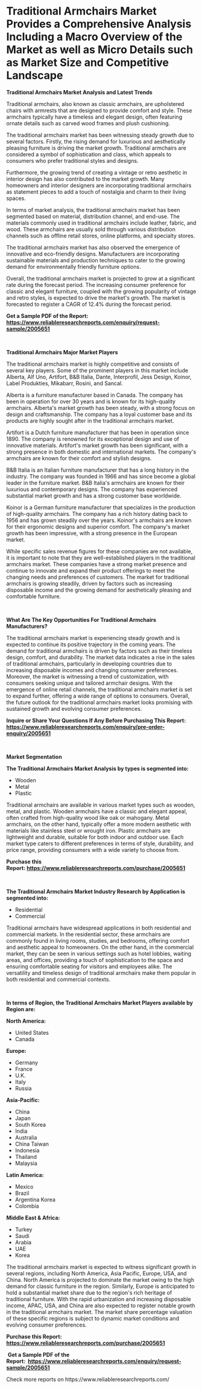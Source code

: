<p><h1>Traditional Armchairs Market Provides a Comprehensive Analysis Including a Macro Overview of the Market as well as Micro Details such as Market Size and Competitive Landscape</h1></p><p><strong>Traditional Armchairs Market Analysis and Latest Trends</strong></p>
<p><p>Traditional armchairs, also known as classic armchairs, are upholstered chairs with armrests that are designed to provide comfort and style. These armchairs typically have a timeless and elegant design, often featuring ornate details such as carved wood frames and plush cushioning.</p><p>The traditional armchairs market has been witnessing steady growth due to several factors. Firstly, the rising demand for luxurious and aesthetically pleasing furniture is driving the market growth. Traditional armchairs are considered a symbol of sophistication and class, which appeals to consumers who prefer traditional styles and designs.</p><p>Furthermore, the growing trend of creating a vintage or retro aesthetic in interior design has also contributed to the market growth. Many homeowners and interior designers are incorporating traditional armchairs as statement pieces to add a touch of nostalgia and charm to their living spaces.</p><p>In terms of market analysis, the traditional armchairs market has been segmented based on material, distribution channel, and end-use. The materials commonly used in traditional armchairs include leather, fabric, and wood. These armchairs are usually sold through various distribution channels such as offline retail stores, online platforms, and specialty stores.</p><p>The traditional armchairs market has also observed the emergence of innovative and eco-friendly designs. Manufacturers are incorporating sustainable materials and production techniques to cater to the growing demand for environmentally friendly furniture options.</p><p>Overall, the traditional armchairs market is projected to grow at a significant rate during the forecast period. The increasing consumer preference for classic and elegant furniture, coupled with the growing popularity of vintage and retro styles, is expected to drive the market's growth. The market is forecasted to register a CAGR of 12.4% during the forecast period.</p></p>
<p><strong>Get a Sample PDF of the Report:&nbsp; <a href="https://www.reliableresearchreports.com/enquiry/request-sample/2005651">https://www.reliableresearchreports.com/enquiry/request-sample/2005651</a></strong></p>
<p>&nbsp;</p>
<p><strong>Traditional Armchairs Major Market Players</strong></p>
<p><p>The traditional armchairs market is highly competitive and consists of several key players. Some of the prominent players in this market include Alberta, Alf Uno, Artifort, B&B Italia, Dante, Interprofil, Jess Design, Koinor, Label Produkties, Mikabarr, Rosini, and Sancal.</p><p>Alberta is a furniture manufacturer based in Canada. The company has been in operation for over 30 years and is known for its high-quality armchairs. Alberta's market growth has been steady, with a strong focus on design and craftsmanship. The company has a loyal customer base and its products are highly sought after in the traditional armchairs market.</p><p>Artifort is a Dutch furniture manufacturer that has been in operation since 1890. The company is renowned for its exceptional design and use of innovative materials. Artifort's market growth has been significant, with a strong presence in both domestic and international markets. The company's armchairs are known for their comfort and stylish designs.</p><p>B&B Italia is an Italian furniture manufacturer that has a long history in the industry. The company was founded in 1966 and has since become a global leader in the furniture market. B&B Italia's armchairs are known for their luxurious and contemporary designs. The company has experienced substantial market growth and has a strong customer base worldwide.</p><p>Koinor is a German furniture manufacturer that specializes in the production of high-quality armchairs. The company has a rich history dating back to 1956 and has grown steadily over the years. Koinor's armchairs are known for their ergonomic designs and superior comfort. The company's market growth has been impressive, with a strong presence in the European market.</p><p>While specific sales revenue figures for these companies are not available, it is important to note that they are well-established players in the traditional armchairs market. These companies have a strong market presence and continue to innovate and expand their product offerings to meet the changing needs and preferences of customers. The market for traditional armchairs is growing steadily, driven by factors such as increasing disposable income and the growing demand for aesthetically pleasing and comfortable furniture.</p></p>
<p>&nbsp;</p>
<p><strong>What Are The Key Opportunities For Traditional Armchairs Manufacturers?</strong></p>
<p><p>The traditional armchairs market is experiencing steady growth and is expected to continue its positive trajectory in the coming years. The demand for traditional armchairs is driven by factors such as their timeless design, comfort, and durability. The market data indicates a rise in the sales of traditional armchairs, particularly in developing countries due to increasing disposable incomes and changing consumer preferences. Moreover, the market is witnessing a trend of customization, with consumers seeking unique and tailored armchair designs. With the emergence of online retail channels, the traditional armchairs market is set to expand further, offering a wide range of options to consumers. Overall, the future outlook for the traditional armchairs market looks promising with sustained growth and evolving consumer preferences.</p></p>
<p><strong>Inquire or Share Your Questions If Any Before Purchasing This Report: <a href="https://www.reliableresearchreports.com/enquiry/pre-order-enquiry/2005651">https://www.reliableresearchreports.com/enquiry/pre-order-enquiry/2005651</a></strong></p>
<p>&nbsp;</p>
<p><strong>Market Segmentation</strong></p>
<p><strong>The Traditional Armchairs Market Analysis by types is segmented into:</strong></p>
<p><ul><li>Wooden</li><li>Metal</li><li>Plastic</li></ul></p>
<p><p>Traditional armchairs are available in various market types such as wooden, metal, and plastic. Wooden armchairs have a classic and elegant appeal, often crafted from high-quality wood like oak or mahogany. Metal armchairs, on the other hand, typically offer a more modern aesthetic with materials like stainless steel or wrought iron. Plastic armchairs are lightweight and durable, suitable for both indoor and outdoor use. Each market type caters to different preferences in terms of style, durability, and price range, providing consumers with a wide variety to choose from.</p></p>
<p><strong>Purchase this Report:&nbsp;<a href="https://www.reliableresearchreports.com/purchase/2005651">https://www.reliableresearchreports.com/purchase/2005651</a></strong></p>
<p>&nbsp;</p>
<p><strong>The Traditional Armchairs Market Industry Research by Application is segmented into:</strong></p>
<p><ul><li>Residential</li><li>Commercial</li></ul></p>
<p><p>Traditional armchairs have widespread applications in both residential and commercial markets. In the residential sector, these armchairs are commonly found in living rooms, studies, and bedrooms, offering comfort and aesthetic appeal to homeowners. On the other hand, in the commercial market, they can be seen in various settings such as hotel lobbies, waiting areas, and offices, providing a touch of sophistication to the space and ensuring comfortable seating for visitors and employees alike. The versatility and timeless design of traditional armchairs make them popular in both residential and commercial contexts.</p></p>
<p>&nbsp;</p>
<p><strong>In terms of Region, the Traditional Armchairs Market Players available by Region are:</strong></p>
<p>
    <p> <strong> North America: </strong>
        <ul>
            <li>United States</li>
            <li>Canada</li>
        </ul>
        </p> 
    <p> <strong> Europe: </strong>
        <ul>
            <li>Germany</li>
            <li>France</li>
            <li>U.K.</li>
            <li>Italy</li>
            <li>Russia</li>
        </ul>
        </p> 
    <p> <strong> Asia-Pacific: </strong>
        <ul>
            <li>China</li>
            <li>Japan</li>
            <li>South Korea</li>
            <li>India</li>
            <li>Australia</li>
            <li>China Taiwan</li>
            <li>Indonesia</li>
            <li>Thailand</li>
            <li>Malaysia</li>
        </ul>
        </p> 
    <p> <strong> Latin America: </strong>
        <ul>
            <li>Mexico</li>
            <li>Brazil</li>
            <li>Argentina Korea</li>
            <li>Colombia</li>
        </ul>
        </p> 
    <p> <strong> Middle East & Africa: </strong>
        <ul>
            <li>Turkey</li>
            <li>Saudi</li>
            <li>Arabia</li>
            <li>UAE</li>
            <li>Korea</li>
        </ul>
    </p>
    </p>
<p><p>The traditional armchairs market is expected to witness significant growth in several regions, including North America, Asia Pacific, Europe, USA, and China. North America is projected to dominate the market owing to the high demand for classic furniture in the region. Similarly, Europe is anticipated to hold a substantial market share due to the region's rich heritage of traditional furniture. With the rapid urbanization and increasing disposable income, APAC, USA, and China are also expected to register notable growth in the traditional armchairs market. The market share percentage valuation of these specific regions is subject to dynamic market conditions and evolving consumer preferences.</p></p>
<p><strong>Purchase this Report: <a href="https://www.reliableresearchreports.com/purchase/2005651">https://www.reliableresearchreports.com/purchase/2005651</a></strong></p>
<p>&nbsp;<strong>Get a Sample PDF of the Report:&nbsp;&nbsp;<a href="https://www.reliableresearchreports.com/enquiry/request-sample/2005651">https://www.reliableresearchreports.com/enquiry/request-sample/2005651</a></strong></p>
<p><strong></strong></p>
<p>Check more reports on https://www.reliableresearchreports.com/</p>